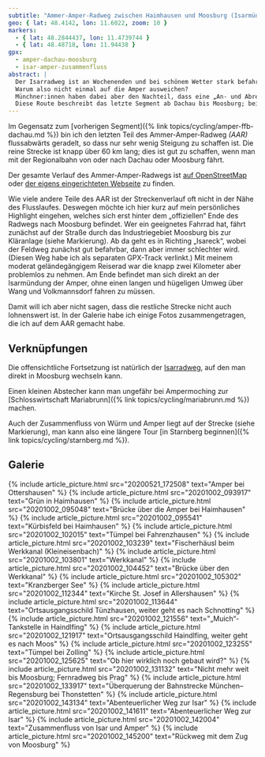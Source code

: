 ```yaml
---
subtitle: "Ammer-Amper-Radweg zwischen Haimhausen und Moosburg (Isarmündung)"
geo: { lat: 48.4142, lon: 11.6022, zoom: 10 }
markers:
  - { lat: 48.2844437, lon: 11.4739744 }
  - { lat: 48.48718, lon: 11.94438 }
gpx:
  - amper-dachau-moosburg
  - isar-amper-zusammenfluss
abstract: |
  Der Isarradweg ist an Wochenenden und bei schönem Wetter stark befahren.
  Warum also nicht einmal auf die Amper ausweichen?
  Münchner:innen haben dabei aber den Nachteil, dass eine „An- und Abreise“ nötig ist.
  Diese Route beschreibt das letzte Segment ab Dachau bis Moosburg; beide sind gut per öffentlichem Nahverkehr erreichbar.
---
```


Im Gegensatz zum [vorherigen Segment]({% link topics/cycling/amper-ffb-dachau.md %}) bin ich den letzten Teil des Ammer-Amper-Radweg _(AAR)_ flussabwärts geradelt, so dass nur sehr wenig Steigung zu schaffen ist.
Die reine Strecke ist knapp über 60 km lang; dies ist gut zu schaffen, wenn man mit der Regionalbahn von oder nach Dachau oder Moosburg fährt.

Der gesamte Verlauf des Ammer-Amper-Radwegs ist [auf OpenStreetMap](https://www.openstreetmap.org/relation/133148) oder [der eigens eingerichteten Webseite](https://www.tourismus-dachauer-land.de/ammer-amper-radweg/) zu finden.

Wie viele andere Teile des AAR ist der Streckenverlauf oft nicht in der Nähe des Flusslaufes.
Deswegen möchte ich hier kurz auf mein persönliches Highlight eingehen, welches sich erst hinter dem „offiziellen“ Ende des Radwegs nach Moosburg befindet.
Wer ein geeignetes Fahrrad hat, fährt zunächst auf der Straße durch das Industriegebiet Moosburg bis zur Kläranlage (siehe Markierung).
Ab da geht es in Richting „Isareck“, wobei der Feldweg zunächst gut befahrbar, dann aber immer schlechter wird.
(Diesen Weg habe ich als separaten GPX-Track verlinkt.)
Mit meinem moderat geländegängigem Reiserad war die knapp zwei Kilometer aber problemlos zu nehmen.
Am Ende befindet man sich direkt an der Isarmündung der Amper, ohne einen langen und hügeligen Umweg über Wang und Volkmannsdorf fahren zu müssen.

Damit will ich aber nicht sagen, dass die restliche Strecke nicht auch lohnenswert ist.
In der Galerie habe ich einige Fotos zusammengetragen, die ich auf dem AAR gemacht habe.

## Verknüpfungen

Die offensichtliche Fortsetzung ist natürlich der [Isarradweg](https://www.isarradweg.de/), auf den man direkt in Moosburg wechseln kann.

Einen kleinen Abstecher kann man ungefähr bei Ampermoching zur [Schlosswirtschaft Mariabrunn]({% link topics/cycling/mariabrunn.md %}) machen.

Auch der Zusammenfluss von Würm und Amper liegt auf der Strecke (siehe Markierung), man kann also eine längere Tour [in Starnberg beginnen]({% link topics/cycling/starnberg.md %}).

## Galerie

<div class="gallery">
  {% include article_picture.html src="20200521_172508" text="Amper bei Ottershausen" %}
  {% include article_picture.html src="20201002_093917" text="Grün in Haimhausen" %}
  {% include article_picture.html src="20201002_095048" text="Brücke über die Amper bei Haimhausen" %}
  {% include article_picture.html src="20201002_095541" text="Kürbisfeld bei Haimhausen" %}
  {% include article_picture.html src="20201002_102015" text="Tümpel bei Fahrenzhausen" %}
  {% include article_picture.html src="20201002_103239" text="Fischerhäusl beim Werkkanal (Kleineisenbach)" %}
  {% include article_picture.html src="20201002_103801" text="Werkkanal" %}
  {% include article_picture.html src="20201002_104452" text="Brücke über den Werkkanal" %}
  {% include article_picture.html src="20201002_105302" text="Kranzberger See" %}
  {% include article_picture.html src="20201002_112344" text="Kirche St. Josef in Allershausen" %}
  {% include article_picture.html src="20201002_113644" text="Ortsausgangsschild Tünzhausen, weiter geht es nach Schnotting" %}
  {% include article_picture.html src="20201002_121556" text="„Muich“-Tankstelle in Haindlfing" %}
  {% include article_picture.html src="20201002_121917" text="Ortsausgangsschild Haindlfing, weiter geht es nach Moos" %}
  {% include article_picture.html src="20201002_123255" text="Tümpel bei Zolling" %}
  {% include article_picture.html src="20201002_125625" text="Ob hier wirklich noch gebaut wird?" %}
  {% include article_picture.html src="20201002_131132" text="Nicht mehr weit bis Moosburg; Fernradweg bis Prag" %}
  {% include article_picture.html src="20201002_133917" text="Überquerung der Bahnstrecke München–Regensburg bei Thonstetten" %}
  {% include article_picture.html src="20201002_143134" text="Abenteuerlicher Weg zur Isar" %}
  {% include article_picture.html src="20201002_141611" text="Abenteuerlicher Weg zur Isar" %}
  {% include article_picture.html src="20201002_142004" text="Zusammenfluss von Isar und Amper" %}
  {% include article_picture.html src="20201002_145200" text="Rückweg mit dem Zug von Moosburg" %}
</div>

